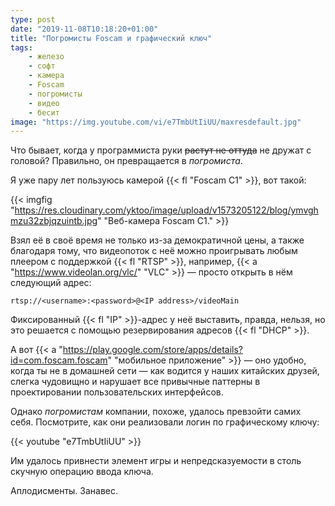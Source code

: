 ```yaml
---
type: post
date: "2019-11-08T10:18:20+01:00"
title: "Погромисты Foscam и графический ключ"
tags:
    - железо
    - софт
    - камера
    - Foscam
    - погромисты
    - видео
    - бесит
image: "https://img.youtube.com/vi/e7TmbUtIiUU/maxresdefault.jpg"
---
```


Что бывает, когда у программиста руки ~~растут не оттуда~~ не дружат с головой? Правильно, он превращается в *погромиста*.

Я уже пару лет пользуюсь камерой {{< fl "Foscam C1" >}}, вот такой:

<!--more-->

{{< imgfig "https://res.cloudinary.com/yktoo/image/upload/v1573205122/blog/ymvghmzu32zbjqzuintb.jpg" "Веб-камера Foscam C1." >}}

Взял её в своё время не только из-за демократичной цены, а также благодаря тому, что видеопоток с неё можно проигрывать любым плеером с поддержкой {{< fl "RTSP" >}}, например, {{< a "https://www.videolan.org/vlc/" "VLC" >}} — просто открыть в нём следующий адрес:

```
rtsp://<username>:<password>@<IP address>/videoMain
```

Фиксированный {{< fl "IP" >}}-адрес у неё выставить, правда, нельзя, но это решается с помощью резервирования адресов {{< fl "DHCP" >}}.

А вот {{< a "https://play.google.com/store/apps/details?id=com.foscam.foscam" "мобильное приложение" >}} — оно удобно, когда ты не в домашней сети — как водится у наших китайских друзей, слегка чудовищно и нарушает все привычные паттерны в проектировании пользовательских интерфейсов.

Однако *погромистам* компании, похоже, удалось превзойти самих себя. Посмотрите, как они реализовали логин по графическому ключу:

{{< youtube "e7TmbUtIiUU" >}}

Им удалось привнести элемент игры и непредсказуемости в столь скучную операцию ввода ключа.

Аплодисменты. Занавес.